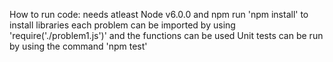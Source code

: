 How to run code:
needs atleast Node v6.0.0 and npm
run 'npm install' to install libraries
each problem can be imported by using 'require('./problem1.js')' and the functions can be used
Unit tests can be run by using the command 'npm test'
